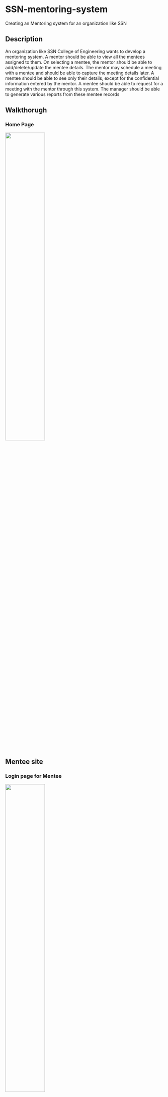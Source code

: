 # SSN-mentoring-system
Creating an Mentoring system for an organization like SSN

## Description 
An organization like SSN College of Engineering wants to develop a mentoring system. A
mentor should be able to view all the mentees assigned to them. On selecting a mentee, the
mentor should be able to add/delete/update the mentee details. The mentor may schedule a
meeting with a mentee and should be able to capture the meeting details later. A mentee
should be able to see only their details, except for the confidential information entered by the
mentor. A mentee should be able to request for a meeting with the mentor through this
system. The manager should be able to generate various reports from these mentee records

## Walkthorugh

### Home Page
<img src="/images/Screenshot 2023-12-14 203540.png" width=50%>

## Mentee site
### Login page for Mentee
<img src="/images/Screenshot 2023-12-14 213713.png" width=50%>

### Option for Mentee
<img src="/images/Screenshot 2023-12-14 213747.png" width=50%>

### Personal Details of Mentee
<img src="/images/Screenshot 2023-12-14 213803.png" width=50%>

### Mark details of Mentee
<img src="/images/Screenshot 2023-12-14 213838.png" width=50%>

## Mentor site
### Login for Mentor
<img src="/images/Screenshot 2023-12-14 215832.png" width=50%>

### Mentees assigned to a Mentor
<img src="/images/Screenshot 2023-12-14 214212.png" width=50%>

### Meeting with a Mentee
<img src="/images/Screenshot 2023-12-14 214300.png" width=50%>

### Select date and time for meeting
<img src="/images/Screenshot 2023-12-14 214342.png" width=50%>

### Selecting date and sending mail 
<img src="/images/Screenshot 2023-12-14 214353.png" width=50%>

### Sample mail recieved from Mentor
<img src="/images/Screenshot 2023-12-14 215636.png" width=50%>

## Manager site
### After Logged in
<img src="/images/Screenshot 2023-12-15 073933.png" width=50%>

### Reports of mark for BEEE subject
<img src="/images/Screenshot 2023-12-15 073703.png" width=25%>  <img src="/images/Screenshot 2023-12-15 073721.png" width=25%>

## Tools used
1) Tkinter    - Creating GUI
2) Python     - Implementing Data Structures Algorithms
3) Matplotlib - Visualtion
4) SMTP       - To send mail to Mentee by Mentor

## Algorithms used

### 1) AVL TREE

As all the Mentees are assigned to a Mentor. if we use linked list searching for a Mentee by a Mentor takes O(n) time complexity.
But by implementing AVL Tree the height of the tree is balanced so that searching takes O(log(n))

### 2) Linked List

All the Mentor and reference of their Mentees are in a linked list . Whereas Mentees are stored as AVL Tree

### 3) Hash Table
To store the login credentials of Mentee,Mentor,Manager . The reason for choosing Hash Table rather than dictionary is because of the time complexity as the average time complexity of Hash Table is O(1)

### 4) Arrays
1-Dimensional Array to store CAT-1 and CAT-2 marks of the students

## Visualization

### Manager side
To show the overall report to the manager we used Matplotlib for visualising the data which is stored in form of text file.
By Clicking a particular Mentor, The Manager could able to see the mark details of the corresponding Mentees in form of pie chart and bar graph

## Furture works
To generate an online meeting using zoom api

